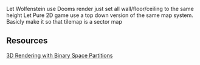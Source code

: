 Let Wolfenstein use Dooms render just set all wall/floor/ceiling to the same height
Let Pure 2D game use a top down version of the same map system. Basicly make it so that tilemap is a sector map

## Resources

[3D Rendering with Binary Space Partitions](https://youtu.be/yTRzfKh4Tg0?si=MJBxiJ8OdKHh-C5K)
